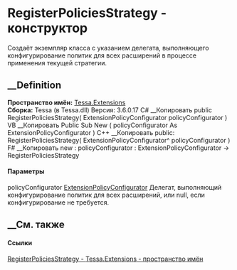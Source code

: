 # RegisterPoliciesStrategy - конструктор
Создаёт экземпляр класса с указанием делегата, выполняющего конфигурирование
политик для всех расширений в процессе применения текущей стратегии.
## __Definition
 **Пространство имён:** [Tessa.Extensions](N_Tessa_Extensions.htm)  
 **Сборка:** Tessa (в Tessa.dll) Версия: 3.6.0.17
C# __Копировать
     public RegisterPoliciesStrategy(
    	ExtensionPolicyConfigurator policyConfigurator
    )
VB __Копировать
     Public Sub New ( 
    	policyConfigurator As ExtensionPolicyConfigurator
    )
C++ __Копировать
     public:
    RegisterPoliciesStrategy(
    	ExtensionPolicyConfigurator^ policyConfigurator
    )
F# __Копировать
     new : 
            policyConfigurator : ExtensionPolicyConfigurator -> RegisterPoliciesStrategy
#### Параметры
policyConfigurator
[ExtensionPolicyConfigurator](T_Tessa_Extensions_ExtensionPolicyConfigurator.htm)
     Делегат, выполняющий конфигурирование политик для всех расширений, или null, если конфигурирование не требуется. 
## __См. также
#### Ссылки
[RegisterPoliciesStrategy - ](T_Tessa_Extensions_RegisterPoliciesStrategy.htm)
[Tessa.Extensions - пространство имён](N_Tessa_Extensions.htm)
